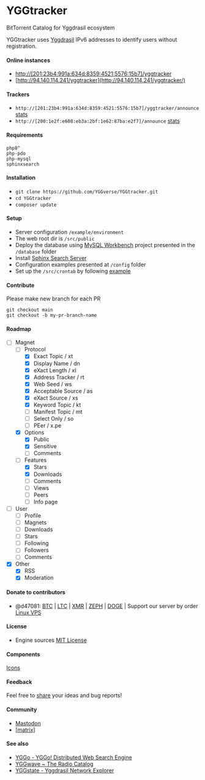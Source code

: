# YGGtracker

BitTorrent Catalog for Yggdrasil ecosystem

YGGtracker uses [Yggdrasil](https://github.com/yggdrasil-network/yggdrasil-go) IPv6 addresses to identify users without registration.

#### Online instances

  * [http://[201:23b4:991a:634d:8359:4521:5576:15b7]/yggtracker](http://[201:23b4:991a:634d:8359:4521:5576:15b7]/yggtracker/)
  * [http://94.140.114.241/yggtracker](http://94.140.114.241/yggtracker/)

#### Trackers

  * `http://[201:23b4:991a:634d:8359:4521:5576:15b7]/yggtracker/announce` [stats](http://[201:23b4:991a:634d:8359:4521:5576:15b7]/yggtracker/stats)
  * `http://[200:1e2f:e608:eb3a:2bf:1e62:87ba:e2f7]/announce` [stats](http://[200:1e2f:e608:eb3a:2bf:1e62:87ba:e2f7]/stats)

#### Requirements

```
php8^
php-pdo
php-mysql
sphinxsearch
```
#### Installation

* `git clone https://github.com/YGGverse/YGGtracker.git`
* `cd YGGtracker`
* `composer update`

#### Setup
* Server configuration `/example/environment`
* The web root dir is `/src/public`
* Deploy the database using [MySQL Workbench](https://www.mysql.com/products/workbench) project presented in the `/database` folder
* Install [Sphinx Search Server](https://sphinxsearch.com)
* Configuration examples presented at `/config` folder
* Set up the `/src/crontab` by following [example](https://github.com/YGGverse/YGGtracker/blob/main/example/environment/crontab)

#### Contribute

Please make new branch for each PR

```
git checkout main
git checkout -b my-pr-branch-name
```

#### Roadmap

* [ ] Magnet
  + [ ] Protocol
    + [x] Exact Topic / xt
    + [x] Display Name / dn
    + [x] eXact Length / xl
    + [x] Address Tracker / rt
    + [x] Web Seed / ws
    + [x] Acceptable Source / as
    + [x] eXact Source / xs
    + [x] Keyword Topic / kt
    + [ ] Manifest Topic / mt
    + [ ] Select Only / so
    + [ ] PEer / x.pe
  + [x] Options
    + [x] Public
    + [x] Sensitive
    + [ ] Comments
  + [ ] Features
    + [x] Stars
    + [x] Downloads
    + [ ] Comments
    + [ ] Views
    + [ ] Peers
    + [ ] Info page

* [ ] User
  + [ ] Profile
  + [ ] Magnets
  + [ ] Downloads
  + [ ] Stars
  + [ ] Following
  + [ ] Followers
  + [ ] Comments

* [x] Other
  + [x] RSS
  + [x] Moderation

#### Donate to contributors

* @d47081: [BTC](https://www.blockchain.com/explorer/addresses/btc/bc1qngdf2kwty6djjqpk0ynkpq9wmlrmtm7e0c534y) | [LTC](https://live.blockcypher.com/ltc/address/LUSiqzKsfB1vBLvpu515DZktG9ioKqLyj7) | [XMR](835gSR1Uvka19gnWPkU2pyRozZugRZSPHDuFL6YajaAqjEtMwSPr4jafM8idRuBWo7AWD3pwFQSYRMRW9XezqrK4BEXBgXE) | [ZEPH](ZEPHsADHXqnhfWhXrRcXnyBQMucE3NM7Ng5ZVB99XwA38PTnbjLKpCwcQVgoie8EJuWozKgBiTmDFW4iY7fNEgSEWyAy4dotqtX) | [DOGE](https://dogechain.info/address/D5Sez493ibLqTpyB3xwQUspZvJ1cxEdRNQ) | Support our server by order [Linux VPS](https://www.yourserver.se/portal/aff.php?aff=610)

#### License

* Engine sources [MIT License](https://github.com/YGGverse/YGGtracker/blob/main/LICENSE)

#### Components

[Icons](https://icons.getbootstrap.com)

#### Feedback

Feel free to [share](https://github.com/YGGverse/YGGtracker/issues) your ideas and bug reports!

#### Community

* [Mastodon](https://mastodon.social/@YGGverse)
* [[matrix]](https://matrix.to/#/#YGGtracker:matrix.org)

#### See also

* [YGGo - YGGo! Distributed Web Search Engine ](https://github.com/YGGverse/YGGo)
* [YGGwave ~ The Radio Catalog](https://github.com/YGGverse/YGGwave)
* [YGGstate - Yggdrasil Network Explorer](https://github.com/YGGverse/YGGstate)